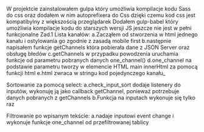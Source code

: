 W projektcie zainstalowałem gulpa który umożliwia kompilacje kodu Sass do css oraz dodałem w nim autoprefixera do Css dzięki czemu kod css jest kompatibylny z większością przeglądarek
Dodałem gulp-babel który umożliwia kompilacje kodu do starszych wersji JS jeszcze nie jest w pełni funkcjonalne
Zad.1
Lista kanałów:
a.Zacząłem od stworzenia w html jednego kanału i ostylowania go zgodnie z zasadą mobile first 
b.następnie napisałem funkcje getChannels która pobierała dane z JSON Server oraz obsługę błedów
c.getChannels w przypadku powodzenia uruchamia funkcje od parametru pobranych danych one_channel()
d.one_channel na podstawie parametru tworzy w elemencie HTML main innerHtml za pomocą funkcji html
e.html zwraca w stringu kod pojedynczego kanału_

Sortowanie za pomocą select:
a.check_input_sort dodaje listenery do inputów, wykonuję ją jako callback getChannel, ponieważ potrzebuje danych pobranych z getChannels
b.Funkcja na inputach wykonuje się tylko raz

Filtrowanie po wpisanym tekście:
a.nadaje inputowi event change i wykonuje funkcje one_channel od przefiltrowanej tablicy